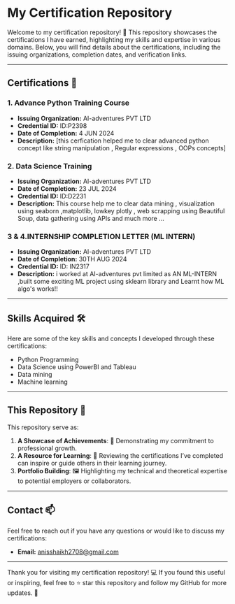 # My Certification Repository

Welcome to my certification repository! 🌟 
This repository showcases the certifications I have earned, highlighting my skills and expertise in various domains. Below, you will find details about the certifications, including the issuing organizations, completion dates, and verification links.

---

## Certifications 🏅

### 1. Advance Python Training Course
- **Issuing Organization:** AI-adventures PVT LTD
- **Credential ID:** ID:P2398
- **Date of Completion:**  4 JUN 2024
- **Description:**
  [this cerfication helped me to clear advanced python concept like string manipulation , Regular expressions , OOPs concepts]

### 2. Data Science Training
- **Issuing Organization:** AI-adventures PVT LTD
- **Date of Completion:** 23 JUL 2024
- **Credential ID:** ID:D2231
- **Description:**
  This course help me to clear data mining , visualization using seaborn ,matplotlib, lowkey plotly , web scrapping using Beautiful Soup, data gathering using APIs and much more ... 

### 3 & 4.INTERNSHIP COMPLETION LETTER (ML INTERN)
- **Issuing Organization:** AI-adventures PVT LTD
- **Date of Completion:** 30TH AUG 2024
- **Credential ID:** ID: IN2317
- **Description:**
  i worked at AI-adventures pvt limited as AN ML-INTERN ,built some exciting ML project using sklearn library and Learnt how ML algo's works!!
---

## Skills Acquired 🛠️
Here are some of the key skills and concepts I developed through these certifications:

- Python Programming
- Data Science using PowerBI and Tableau
- Data mining 
- Machine learning 

---

## This Repository 📂
This repository serve as:

1. **A Showcase of Achievements**: 🎉 Demonstrating my commitment to professional growth.
2. **A Resource for Learning**: 📘 Reviewing the certifications I’ve completed can inspire or guide others in their learning journey.
3. **Portfolio Building**: 🖼️ Highlighting my technical and theoretical expertise to potential employers or collaborators.

---

## Contact 📫
Feel free to reach out if you have any questions or would like to discuss my certifications:

- **Email:** anisshaikh2708@gmail.com


---

Thank you for visiting my certification repository! 💻 If you found this useful or inspiring, feel free to ⭐ star this repository and follow my GitHub for more updates. 🚀

